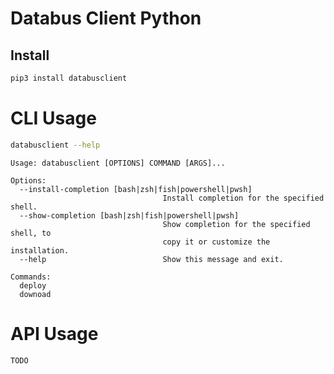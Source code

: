 # Databus Client Python

## Install
```bash
pip3 install databusclient
```

# CLI Usage
```bash
databusclient --help
```

```man
Usage: databusclient [OPTIONS] COMMAND [ARGS]...

Options:
  --install-completion [bash|zsh|fish|powershell|pwsh]
                                  Install completion for the specified shell.
  --show-completion [bash|zsh|fish|powershell|pwsh]
                                  Show completion for the specified shell, to
                                  copy it or customize the installation.
  --help                          Show this message and exit.

Commands:
  deploy
  downoad
```

# API Usage
`TODO`

